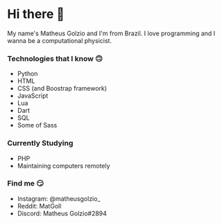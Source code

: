 # Hi there 👋

My name's Matheus Golzio and I'm from Brazil.
I love programming and I wanna be a computational physicist.

### Technologies that I know 🙃
- Python
- HTML
- CSS (and Boostrap framework)
- JavaScript
- Lua
- Dart
- SQL
- Some of Sass

### Currently Studying
- PHP
- Maintaining computers remotely

### Find me 😏
- Instagram: @matheusgolzio_
- Reddit: MatGoll
- Discord: Matheus Golzio#2894
